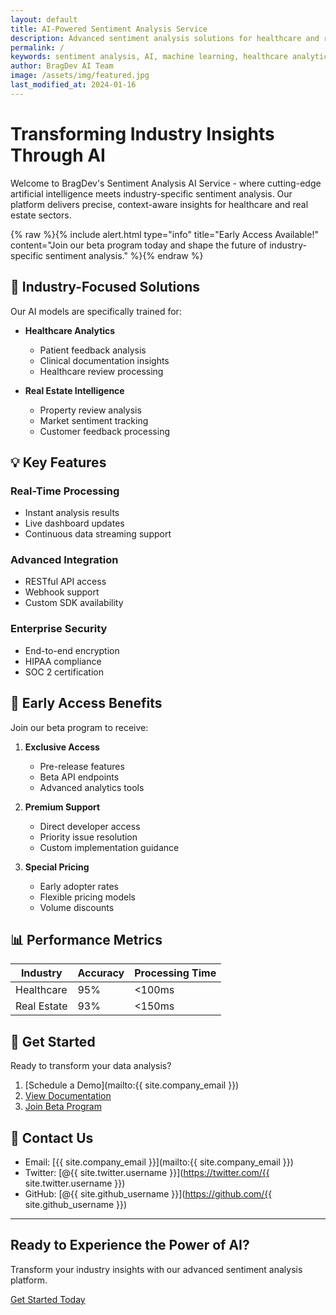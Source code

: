 ```yaml
---
layout: default
title: AI-Powered Sentiment Analysis Service
description: Advanced sentiment analysis solutions for healthcare and real estate industries
permalink: /
keywords: sentiment analysis, AI, machine learning, healthcare analytics, real estate analytics, natural language processing
author: BragDev AI Team
image: /assets/img/featured.jpg
last_modified_at: 2024-01-16
---
```


# Transforming Industry Insights Through AI

Welcome to BragDev's Sentiment Analysis AI Service - where cutting-edge artificial intelligence meets industry-specific sentiment analysis. Our platform delivers precise, context-aware insights for healthcare and real estate sectors.

{% raw %}{% include alert.html 
    type="info" 
    title="Early Access Available!" 
    content="Join our beta program today and shape the future of industry-specific sentiment analysis." 
%}{% endraw %}

## 🎯 Industry-Focused Solutions

Our AI models are specifically trained for:

- **Healthcare Analytics**
  - Patient feedback analysis
  - Clinical documentation insights
  - Healthcare review processing
  
- **Real Estate Intelligence**
  - Property review analysis
  - Market sentiment tracking
  - Customer feedback processing

## 💡 Key Features

### Real-Time Processing
- Instant analysis results
- Live dashboard updates
- Continuous data streaming support

### Advanced Integration
- RESTful API access
- Webhook support
- Custom SDK availability

### Enterprise Security
- End-to-end encryption
- HIPAA compliance
- SOC 2 certification

## 🚀 Early Access Benefits

Join our beta program to receive:

1. **Exclusive Access**
   - Pre-release features
   - Beta API endpoints
   - Advanced analytics tools

2. **Premium Support**
   - Direct developer access
   - Priority issue resolution
   - Custom implementation guidance

3. **Special Pricing**
   - Early adopter rates
   - Flexible pricing models
   - Volume discounts

## 📊 Performance Metrics

| Industry | Accuracy | Processing Time |
|----------|----------|-----------------|
| Healthcare| 95%     | <100ms         |
| Real Estate| 93%    | <150ms         |

## 🤝 Get Started

Ready to transform your data analysis?

1. [Schedule a Demo](mailto:{{ site.company_email }})
2. [View Documentation](/docs)
3. [Join Beta Program](/beta)

## 📱 Contact Us

- Email: [{{ site.company_email }}](mailto:{{ site.company_email }})
- Twitter: [@{{ site.twitter.username }}](https://twitter.com/{{ site.twitter.username }})
- GitHub: [@{{ site.github_username }}](https://github.com/{{ site.github_username }})

---

<div class="cta-section">
  <h2>Ready to Experience the Power of AI?</h2>
  <p>Transform your industry insights with our advanced sentiment analysis platform.</p>
  <a href="/contact" class="cta-button">Get Started Today</a>
</div>
